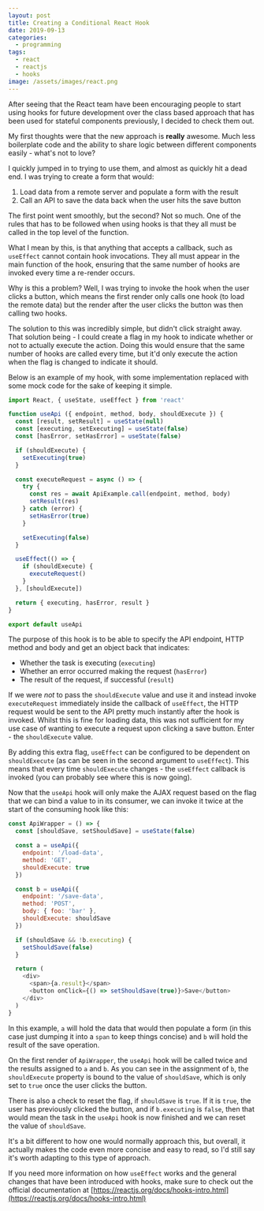 ```yaml
---
layout: post
title: Creating a Conditional React Hook
date: 2019-09-13
categories:
  - programming
tags:
  - react
  - reactjs
  - hooks
image: /assets/images/react.png
---
```


After seeing that the React team have been encouraging people to start using hooks for future development over the class based approach that has been used for stateful components previously, I decided to check them out.

My first thoughts were that the new approach is **really** awesome. Much less boilerplate code and the ability to share logic between different components easily - what's not to love?

I quickly jumped in to trying to use them, and almost as quickly hit a dead end. I was trying to create a form that would:

1. Load data from a remote server and populate a form with the result
2. Call an API to save the data back when the user hits the save button

The first point went smoothly, but the second? Not so much. One of the rules that has to be followed when using hooks is that they all must be called in the top level of the function.

What I mean by this, is that anything that accepts a callback, such as `useEffect` cannot contain hook invocations. They all must appear in the main function of the hook, ensuring that the same number of hooks are invoked every time a re-render occurs.

Why is this a problem? Well, I was trying to invoke the hook when the user clicks a button, which means the first render only calls one hook (to load the remote data) but the render after the user clicks the button was then calling two hooks.

The solution to this was incredibly simple, but didn't click straight away. That solution being - I could create a flag in my hook to indicate whether or not to actually execute the action. Doing this would ensure that the same number of hooks are called every time, but it'd only execute the action when the flag is changed to indicate it should.

Below is an example of my hook, with some implementation replaced with some mock code for the sake of keeping it simple.

```javascript
import React, { useState, useEffect } from 'react'

function useApi ({ endpoint, method, body, shouldExecute }) {
  const [result, setResult] = useState(null)
  const [executing, setExecuting] = useState(false)
  const [hasError, setHasError] = useState(false)

  if (shouldExecute) {
    setExecuting(true)
  }

  const executeRequest = async () => {
    try {
      const res = await ApiExample.call(endpoint, method, body)
      setResult(res)
    } catch (error) {
      setHasError(true)
    }

    setExecuting(false)
  }

  useEffect(() => {
    if (shouldExecute) {
      executeRequest()
    }
  }, [shouldExecute])

  return { executing, hasError, result }
}

export default useApi
```

The purpose of this hook is to be able to specify the API endpoint, HTTP method and body and get an object back that indicates:

- Whether the task is executing (`executing`)
- Whether an error occurred making the request (`hasError`)
- The result of the request, if successful (`result`)

If we were *not* to pass the `shouldExecute` value and use it and instead invoke `executeRequest` immediately inside the callback of `useEffect`, the HTTP request would be sent to the API pretty much instantly after the hook is invoked. Whilst this is fine for loading data, this was not sufficient for my use case of wanting to execute a request upon clicking a save button. Enter - the `shouldExecute` value.

By adding this extra flag, `useEffect` can be configured to be dependent on `shouldExecute` (as can be seen in the second argument to `useEffect`). This means that every time `shouldExecute` changes - the `useEffect` callback is invoked (you can probably see where this is now going).

Now that the `useApi` hook will only make the AJAX request based on the flag that we can bind a value to in its consumer, we can invoke it twice at the start of the consuming hook like this:

```javascript
const ApiWrapper = () => {
  const [shouldSave, setShouldSave] = useState(false)

  const a = useApi({
    endpoint: '/load-data',
    method: 'GET',
    shouldExecute: true
  })

  const b = useApi({
    endpoint: '/save-data',
    method: 'POST',
    body: { foo: 'bar' },
    shouldExecute: shouldSave
  })

  if (shouldSave && !b.executing) {
    setShouldSave(false)
  }

  return (
    <div>
      <span>{a.result}</span>
      <button onClick={() => setShouldSave(true)}>Save</button>
    </div>
  )
}
```

In this example, `a` will hold the data that would then populate a form (in this case just dumping it into a `span` to keep things concise) and `b` will hold the result of the save operation.

On the first render of `ApiWrapper`, the `useApi` hook will be called twice and the results assigned to `a` and `b`. As you can see in the assignment of `b`, the `shouldExecute` property is bound to the value of `shouldSave`, which is only set to `true` once the user clicks the button.

There is also a check to reset the flag, if `shouldSave` is `true`. If it is `true`, the user has previously clicked the button, and if `b.executing` is `false`, then that would mean the task in the `useApi` hook is now finished and we can reset the value of `shouldSave`.

It's a bit different to how one would normally approach this, but overall, it actually makes the code even more concise and easy to read, so I'd still say it's worth adapting to this type of approach.

If you need more information on how `useEffect` works and the general changes that have been introduced with hooks, make sure to check out the official documentation at [https://reactjs.org/docs/hooks-intro.html](https://reactjs.org/docs/hooks-intro.html)
